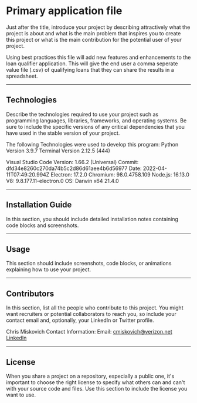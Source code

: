# Primary application file

Just after the title, introduce your project by describing attractively what the project is about and what is the main problem that inspires you to create this project or what is the main contribution for the potential user of your project.


Using best practices this file will add new features and enhancements to the loan qualifier application.  This will give the end user a comma seperate value file (.csv) of qualifying loans that they can share the results in a spreadsheet.

---

## Technologies

Describe the technologies required to use your project such as programming languages, libraries, frameworks, and operating systems. Be sure to include the specific versions of any critical dependencies that you have used in the stable version of your project.

The following Technologies were used to develop this program:
Python 
    Version 3.9.7
Terminal
    Version 2.12.5 (444)

Visual Studio Code
    Version: 1.66.2 (Universal)
    Commit: dfd34e8260c270da74b5c2d86d61aee4b6d56977
    Date: 2022-04-11T07:49:20.994Z
    Electron: 17.2.0
    Chromium: 98.0.4758.109
    Node.js: 16.13.0
    V8: 9.8.177.11-electron.0
    OS: Darwin x64 21.4.0

---

## Installation Guide

In this section, you should include detailed installation notes containing code blocks and screenshots.



---

## Usage

This section should include screenshots, code blocks, or animations explaining how to use your project.

---

## Contributors

In this section, list all the people who contribute to this project. You might want recruiters or potential collaborators to reach you, so include your contact email and, optionally, your LinkedIn or Twitter profile.

Chris Miskovich
Contact Information:
    Email: cmiskovich@verizon.net
    [LinkedIn](https://www.linkedin.com/in/christopher-miskovich-9a61b0234/) 

---

## License

When you share a project on a repository, especially a public one, it's important to choose the right license to specify what others can and can't with your source code and files. Use this section to include the license you want to use.
